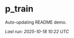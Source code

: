 # p_train

Auto-updating README demo.

<!--START_SECTION:status-->
_Last run: 2025-10-18 10:22 UTC_
<!--END_SECTION:status-->








































































































































































































































































































































































































































































































































































































































































































































































































































































































































































































































































































































































































































































































